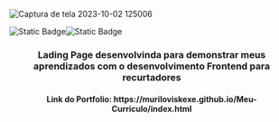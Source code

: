
![Captura de tela 2023-10-02 125006](https://github.com/Muriloviskexe/Meu-Curriculo/assets/105250098/eb3325c6-e0f8-4a6b-8536-1404b2686e20)


<img alt="Static Badge" src="https://img.shields.io/badge/Status-Complete-green"><img alt="Static Badge" src="https://img.shields.io/badge/Languages-HTML_CSS-blue">




<h3 align="center"> Lading Page desenvolvinda para demonstrar meus aprendizados com o desenvolvimento Frontend para recurtadores</h3>
<h4 align="center">Link do Portfolio: https://muriloviskexe.github.io/Meu-Curriculo/index.html</h4>
